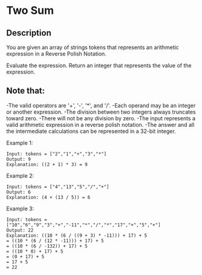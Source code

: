# Two Sum
## Description

You are given an array of strings tokens that represents an arithmetic expression in a Reverse Polish Notation.

Evaluate the expression. Return an integer that represents the value of the expression.

## Note that:

-The valid operators are '+', '-', '*', and '/'.
-Each operand may be an integer or another expression.
-The division between two integers always truncates toward zero.
-There will not be any division by zero.
-The input represents a valid arithmetic expression in a reverse polish notation.
-The answer and all the intermediate calculations can be represented in a 32-bit integer.
 

Example 1:
```
Input: tokens = ["2","1","+","3","*"]
Output: 9
Explanation: ((2 + 1) * 3) = 9
```
Example 2:
```
Input: tokens = ["4","13","5","/","+"]
Output: 6
Explanation: (4 + (13 / 5)) = 6
```
Example 3:
```
Input: tokens = ["10","6","9","3","+","-11","*","/","*","17","+","5","+"]
Output: 22
Explanation: ((10 * (6 / ((9 + 3) * -11))) + 17) + 5
= ((10 * (6 / (12 * -11))) + 17) + 5
= ((10 * (6 / -132)) + 17) + 5
= ((10 * 0) + 17) + 5
= (0 + 17) + 5
= 17 + 5
= 22
```

